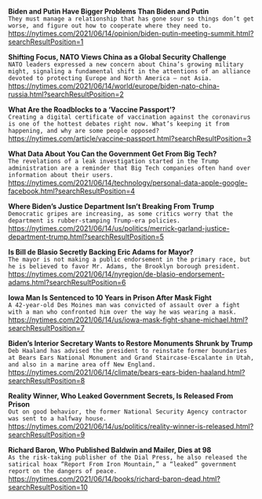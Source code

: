 **Biden and Putin Have Bigger Problems Than Biden and Putin**\
`They must manage a relationship that has gone sour so things don’t get worse, and figure out how to cooperate where they need to.`\
https://nytimes.com/2021/06/14/opinion/biden-putin-meeting-summit.html?searchResultPosition=1

**Shifting Focus, NATO Views China as a Global Security Challenge**\
`NATO leaders expressed a new concern about China’s growing military might, signaling a fundamental shift in the attentions of an alliance devoted to protecting Europe and North America — not Asia.`\
https://nytimes.com/2021/06/14/world/europe/biden-nato-china-russia.html?searchResultPosition=2

**What Are the Roadblocks to a ‘Vaccine Passport’?**\
`Creating a digital certificate of vaccination against the coronavirus is one of the hottest debates right now. What’s keeping it from happening, and why are some people opposed?`\
https://nytimes.com/article/vaccine-passport.html?searchResultPosition=3

**What Data About You Can the Government Get From Big Tech?**\
`The revelations of a leak investigation started in the Trump administration are a reminder that Big Tech companies often hand over information about their users.`\
https://nytimes.com/2021/06/14/technology/personal-data-apple-google-facebook.html?searchResultPosition=4

**Where Biden’s Justice Department Isn’t Breaking From Trump**\
`Democratic gripes are increasing, as some critics worry that the department is rubber-stamping Trump-era policies.`\
https://nytimes.com/2021/06/14/us/politics/merrick-garland-justice-department-trump.html?searchResultPosition=5

**Is Bill de Blasio Secretly Backing Eric Adams for Mayor?**\
`The mayor is not making a public endorsement in the primary race, but he is believed to favor Mr. Adams, the Brooklyn borough president.`\
https://nytimes.com/2021/06/14/nyregion/de-blasio-endorsement-adams.html?searchResultPosition=6

**Iowa Man Is Sentenced to 10 Years in Prison After Mask Fight**\
`A 42-year-old Des Moines man was convicted of assault over a fight with a man who confronted him over the way he was wearing a mask.`\
https://nytimes.com/2021/06/14/us/iowa-mask-fight-shane-michael.html?searchResultPosition=7

**Biden’s Interior Secretary Wants to Restore Monuments Shrunk by Trump**\
`Deb Haaland has advised the president to reinstate former boundaries at Bears Ears National Monument and Grand Staircase-Escalante in Utah, and also in a marine area off New England.`\
https://nytimes.com/2021/06/14/climate/bears-ears-biden-haaland.html?searchResultPosition=8

**Reality Winner, Who Leaked Government Secrets, Is Released From Prison**\
`Out on good behavior, the former National Security Agency contractor was sent to a halfway house.`\
https://nytimes.com/2021/06/14/us/politics/reality-winner-is-released.html?searchResultPosition=9

**Richard Baron, Who Published Baldwin and Mailer, Dies at 98**\
`As the risk-taking publisher of the Dial Press, he also released the satirical hoax “Report From Iron Mountain,” a “leaked” government report on the dangers of peace.`\
https://nytimes.com/2021/06/14/books/richard-baron-dead.html?searchResultPosition=10

